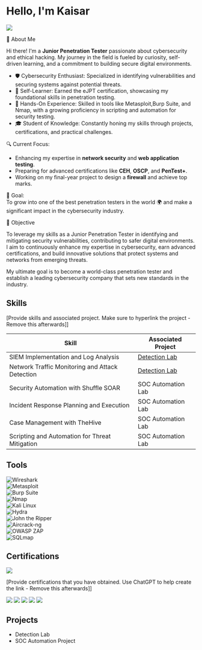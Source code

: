 # Hello, I'm Kaisar
<a href="https://linkedin.com"><img src="https://img.shields.io/badge/-LinkedIn-0072b1?&style=for-the-badge&logo=linkedin&logoColor=white" /></a>


👋 About Me  

Hi there! I'm a **Junior Penetration Tester** passionate about cybersecurity and ethical hacking. My journey in the field is fueled by curiosity, self-driven learning, and a commitment to building secure digital environments.  

- 🛡️ Cybersecurity Enthusiast: Specialized in identifying vulnerabilities and securing systems against potential threats.  
- 🧠 Self-Learner: Earned the eJPT certification, showcasing my foundational skills in penetration testing.  
- 🔧 Hands-On Experience: Skilled in tools like Metasploit,Burp Suite, and Nmap, with a growing proficiency in scripting and automation for security testing.  
- 🎓 Student of Knowledge: Constantly honing my skills through projects, certifications, and practical challenges.  

🔍 Current Focus:  
- Enhancing my expertise in **network security** and **web application testing**.  
- Preparing for advanced certifications like **CEH**, **OSCP**, and **PenTest+**.  
- Working on my final-year project to design a **firewall** and achieve top marks.  

🌟 Goal:  
To grow into one of the best penetration testers in the world 🌍 and make a significant impact in the cybersecurity industry.  

🎯 Objective

To leverage my skills as a Junior Penetration Tester in identifying and mitigating security vulnerabilities, contributing to safer digital environments. I aim to continuously enhance my expertise in cybersecurity, earn advanced certifications, and build innovative solutions that protect systems and networks from emerging threats.

My ultimate goal is to become a world-class penetration tester and establish a leading cybersecurity company that sets new standards in the industry.

## Skills
[Provide skills and associated project. Make sure to hyperlink the project - Remove this afterwards]]

| Skill                                         | Associated Project         |
|-----------------------------------------------|----------------------------|
| SIEM Implementation and Log Analysis          | <a href="https://google.com">Detection Lab</a>|
| Network Traffic Monitoring and Attack Detection | <a href="https://google.com">Detection Lab</a>|
| Security Automation with Shuffle SOAR         | SOC Automation Lab|
| Incident Response Planning and Execution      | SOC Automation Lab|
| Case Management with TheHive                  | SOC Automation Lab|
| Scripting and Automation for Threat Mitigation | SOC Automation Lab|

## Tools

![Wireshark](https://img.shields.io/badge/-Wireshark-1679A7?&style=for-the-badge&logo=Wireshark&logoColor=white)  
![Metasploit](https://img.shields.io/badge/-Metasploit-333333?&style=for-the-badge&logo=Metasploit&logoColor=white)  
![Burp Suite](https://img.shields.io/badge/-Burp%20Suite-FF7A00?&style=for-the-badge&logo=PortSwigger&logoColor=white)  
![Nmap](https://img.shields.io/badge/-Nmap-4682B4?&style=for-the-badge&logo=Nmap&logoColor=white)  
![Kali Linux](https://img.shields.io/badge/-Kali%20Linux-557C94?&style=for-the-badge&logo=Kali-Linux&logoColor=white)  
![Hydra](https://img.shields.io/badge/-Hydra-008080?&style=for-the-badge&logo=hydra&logoColor=white)  
![John the Ripper](https://img.shields.io/badge/-John%20the%20Ripper-2E8B57?&style=for-the-badge&logo=JtR&logoColor=white)  
![Aircrack-ng](https://img.shields.io/badge/-Aircrack--ng-00CED1?&style=for-the-badge&logo=Aircrack-ng&logoColor=white)  
![OWASP ZAP](https://img.shields.io/badge/-OWASP%20ZAP-000000?&style=for-the-badge&logo=OWASP&logoColor=white)  
![SQLmap](https://img.shields.io/badge/-SQLmap-B22222?&style=for-the-badge&logo=sqlmap&logoColor=white)  


## Certifications
<img src="https://img.shields.io/badge/-eJPT%20Certified-0052CC?style=for-the-badge&logo=INE&logoColor=white" />




[Provide certifications that you have obtained. Use ChatGPT to help create the link - Remove this afterwards]]
<div>
<img src="https://img.shields.io/badge/-Security%2B-FF0000?&style=for-the-badge&logo=CompTIA&logoColor=white" />
<img src="https://img.shields.io/badge/-Network%2B-007ACC?&style=for-the-badge&logo=CompTIA&logoColor=white" />
<img src="https://img.shields.io/badge/-A%2B-4D4D4D?&style=for-the-badge&logo=CompTIA&logoColor=white" />
<img src="https://img.shields.io/badge/-CDSA-006400?&style=for-the-badge&logoColor=white" />
<img src="https://img.shields.io/badge/-CCD-000080?&style=for-the-badge&logoColor=white" />
</div>

## Projects
- Detection Lab
- SOC Automation Project
